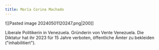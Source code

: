```yaml
---
title: María Corina Machado
---
```

![[Pasted image 20240501120247.png|200]]

Liberale Politikerin in Venezuela. Gründerin von Vente Venezuela. Die Diktatur hat ihr 2023 für 15 Jahre verboten, öffentliche Ämter zu bekleiden ("inhabilitiert").